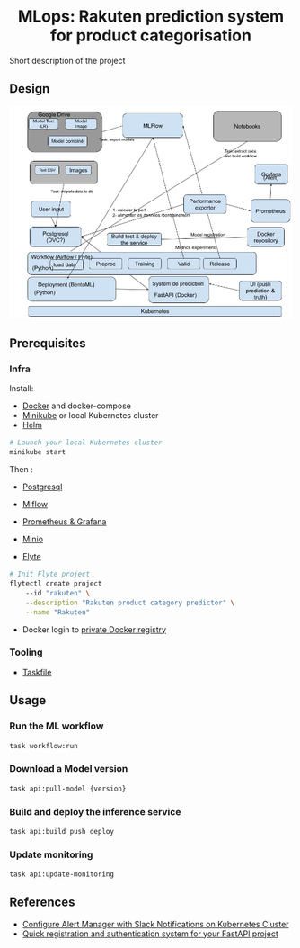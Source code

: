 <h1 align="center">MLops: Rakuten prediction system for product categorisation</h1>

Short description of the project

## Design

![alt text](docs/mlops_design.jpg)

## Prerequisites

### Infra
Install:
* [Docker](https://docs.docker.com/get-docker/) and docker-compose
* [Minikube](https://minikube.sigs.k8s.io/docs/start/) or local Kubernetes cluster
* [Helm](https://helm.sh/docs/intro/install/)
``` bash
# Launch your local Kubernetes cluster
minikube start
```
Then :
* [Postgresql](https://phoenixnap.com/kb/postgresql-kubernetes)
* [Mlflow](https://github.com/bitnami/charts/tree/main/bitnami/mlflow)
* [Prometheus & Grafana](https://medium.com/@brightband/deploying-prometheus-operator-to-a-kubernetes-cluster-c2378038c79b)
* [Minio](https://medium.com/@kapincev/easy-guide-setting-up-minio-with-microk8s-kubernetes-321048d901ac)

* [Flyte](https://github.com/davidmirror-ops/flyte-the-hard-way/blob/main/docs/on-premises/single-node/002-single-node-onprem-install.md)
``` bash
# Init Flyte project
flytectl create project      
    --id "rakuten" \
    --description "Rakuten product category predictor" \
    --name "Rakuten"
```
* Docker login to [private Docker registry](https://hub.docker.com/r/ogouni604/mlops-rakuten) 
### Tooling
* [Taskfile](https://taskfile.dev/installation/)

## Usage

### Run the ML workflow

``` bash
task workflow:run
```

### Download a Model version
``` bash
task api:pull-model {version}
```
### Build and deploy the inference service
``` bash
task api:build push deploy
```

### Update monitoring
``` bash
task api:update-monitoring
```


## References
* [Configure Alert Manager with Slack Notifications on Kubernetes Cluster](https://medium.com/@phil16terpasetheo/configure-alert-manager-with-slack-notifications-on-kubernetes-cluster-helm-kube-prometheus-stack-112878c35f26)
* [Quick registration and authentication system for your FastAPI project](https://github.com/fastapi-users/fastapi-users/tree/master/examples/sqlalchemy)


